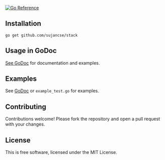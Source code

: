 [![Go Reference](https://pkg.go.dev/badge/github.com/sujancse/stack.svg)](https://pkg.go.dev/github.com/sujancse/stack)

## Installation

```
go get github.com/sujancse/stack
```

## Usage in GoDoc ##

[See GoDoc](http://godoc.org/github.com/sujancse/stack) for
documentation and examples.

## Examples ##

See [GoDoc](http://godoc.org/github.com/sujancse/stack) or
`example_test.go` for examples.

## Contributing ##

Contributions welcome! Please fork the repository and open a pull request
with your changes.

## License ##

This is free software, licensed under the MIT License.
